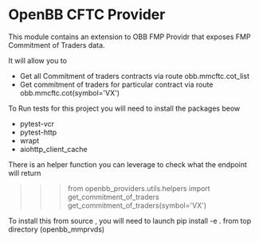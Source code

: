# OpenBB CFTC Provider

This module contains an extension to OBB FMP Providr that exposes FMP Commitment of Traders data. 

It will allow you to
- Get all Commitment of traders contracts via route obb.mmcftc.cot_list
- Get commitment of traders for particular contract via route obb.mmcftc.cot(symbol='VX')

To Run tests for this project you will need to install the packages beow
- pytest-vcr
- pytest-http
- wrapt
- aiohttp_client_cache


There is an helper function you can leverage to check what the endpoint will return

>>> from openbb_providers.utils.helpers import get_commitment_of_traders
>>> get_commitment_of_traders(symbol='VX')

To install this from source , you will need to launch pip install -e . from top directory (openbb_mmprvds)
